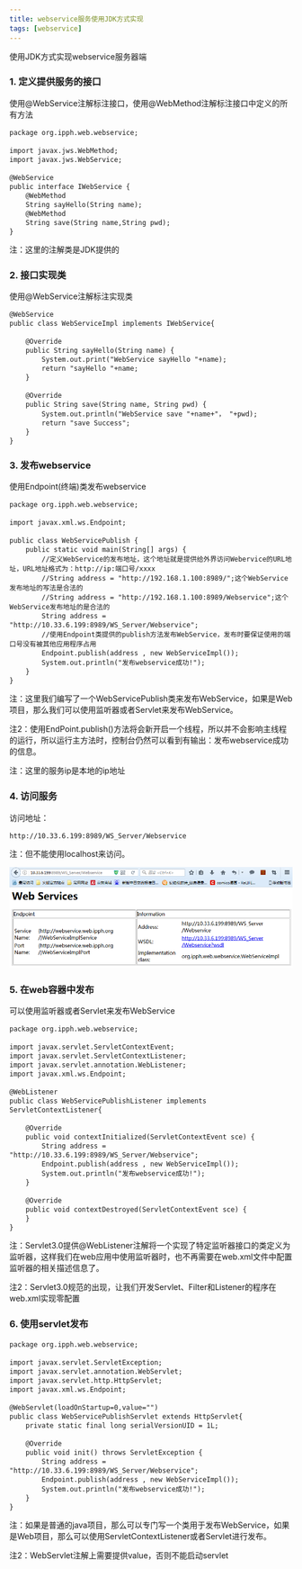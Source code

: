 ```yaml
---
title: webservice服务使用JDK方式实现
tags: [webservice]
---
```


使用JDK方式实现webservice服务器端

### 1. 定义提供服务的接口

使用@WebService注解标注接口，使用@WebMethod注解标注接口中定义的所有方法

```
package org.ipph.web.webservice;

import javax.jws.WebMethod;
import javax.jws.WebService;

@WebService
public interface IWebService {
    @WebMethod
    String sayHello(String name);
    @WebMethod
    String save(String name,String pwd);
}
```

注：这里的注解类是JDK提供的

### 2. 接口实现类

使用@WebService注解标注实现类

```
@WebService
public class WebServiceImpl implements IWebService{

    @Override
    public String sayHello(String name) {
        System.out.print("WebService sayHello "+name);
        return "sayHello "+name;
    }

    @Override
    public String save(String name, String pwd) {
        System.out.println("WebService save "+name+"， "+pwd);
        return "save Success";
    }
}
```

### 3. 发布webservice

使用Endpoint(终端)类发布webservice

```
package org.ipph.web.webservice;

import javax.xml.ws.Endpoint;

public class WebServicePublish {
    public static void main(String[] args) {
        //定义WebService的发布地址，这个地址就是提供给外界访问Webervice的URL地址，URL地址格式为：http://ip:端口号/xxxx
        //String address = "http://192.168.1.100:8989/";这个WebService发布地址的写法是合法的
        //String address = "http://192.168.1.100:8989/Webservice";这个WebService发布地址的是合法的
        String address = "http://10.33.6.199:8989/WS_Server/Webservice";
        //使用Endpoint类提供的publish方法发布WebService，发布时要保证使用的端口号没有被其他应用程序占用
        Endpoint.publish(address , new WebServiceImpl());
        System.out.println("发布webservice成功!");
    }
}
```

注：这里我们编写了一个WebServicePublish类来发布WebService，如果是Web项目，那么我们可以使用监听器或者Servlet来发布WebService。

注2：使用EndPoint.publish()方法将会新开启一个线程，所以并不会影响主线程的运行，所以运行主方法时，控制台仍然可以看到有输出：发布webservice成功的信息。

注：这里的服务ip是本地的ip地址

### 4. 访问服务

访问地址：

```
http://10.33.6.199:8989/WS_Server/Webservice
```

注：但不能使用localhost来访问。

![](/images/java_structure/webservice/webservicepublish.png)

### 5. 在web容器中发布

可以使用监听器或者Servlet来发布WebService

```
package org.ipph.web.webservice;

import javax.servlet.ServletContextEvent;
import javax.servlet.ServletContextListener;
import javax.servlet.annotation.WebListener;
import javax.xml.ws.Endpoint;

@WebListener
public class WebServicePublishListener implements ServletContextListener{

    @Override
    public void contextInitialized(ServletContextEvent sce) {
        String address = "http://10.33.6.199:8989/WS_Server/Webservice";
        Endpoint.publish(address , new WebServiceImpl());
        System.out.println("发布webservice成功!");
    }

    @Override
    public void contextDestroyed(ServletContextEvent sce) {
    }
}
```

注：Servlet3.0提供@WebListener注解将一个实现了特定监听器接口的类定义为监听器，这样我们在web应用中使用监听器时，也不再需要在web.xml文件中配置监听器的相关描述信息了。

注2：Servlet3.0规范的出现，让我们开发Servlet、Filter和Listener的程序在web.xml实现零配置

### 6. 使用servlet发布

```
package org.ipph.web.webservice;

import javax.servlet.ServletException;
import javax.servlet.annotation.WebServlet;
import javax.servlet.http.HttpServlet;
import javax.xml.ws.Endpoint;

@WebServlet(loadOnStartup=0,value="")
public class WebServicePublishServlet extends HttpServlet{
    private static final long serialVersionUID = 1L;

    @Override
    public void init() throws ServletException {
        String address = "http://10.33.6.199:8989/WS_Server/Webservice";
        Endpoint.publish(address , new WebServiceImpl());
        System.out.println("发布webservice成功!");
    }
}
```

注：如果是普通的java项目，那么可以专门写一个类用于发布WebService，如果是Web项目，那么可以使用ServletContextListener或者Servlet进行发布。

注2：WebServlet注解上需要提供value，否则不能启动servlet